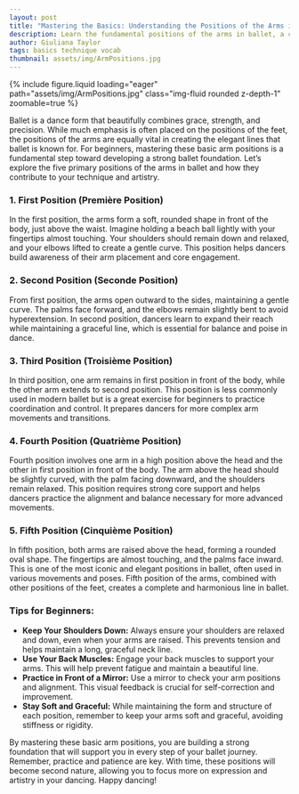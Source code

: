 ```yaml
---
layout: post
title: "Mastering the Basics: Understanding the Positions of the Arms in Ballet"
description: Learn the fundamental positions of the arms in ballet, a crucial element of classical dance technique. This guide for beginners will help you understand how to position your arms gracefully and effectively, enhancing your overall form and expression.
author: Giuliana Taylor
tags: basics technique vocab
thumbnail: assets/img/ArmPositions.jpg
---
```


{% include figure.liquid loading="eager" path="assets/img/ArmPositions.jpg" class="img-fluid rounded z-depth-1" zoomable=true %}

Ballet is a dance form that beautifully combines grace, strength, and precision. While much emphasis is often placed on the positions of the feet, the positions of the arms are equally vital in creating the elegant lines that ballet is known for. For beginners, mastering these basic arm positions is a fundamental step toward developing a strong ballet foundation. Let’s explore the five primary positions of the arms in ballet and how they contribute to your technique and artistry.

### **1. First Position (Première Position)**
In the first position, the arms form a soft, rounded shape in front of the body, just above the waist. Imagine holding a beach ball lightly with your fingertips almost touching. Your shoulders should remain down and relaxed, and your elbows lifted to create a gentle curve. This position helps dancers build awareness of their arm placement and core engagement.

### **2. Second Position (Seconde Position)**
From first position, the arms open outward to the sides, maintaining a gentle curve. The palms face forward, and the elbows remain slightly bent to avoid hyperextension. In second position, dancers learn to expand their reach while maintaining a graceful line, which is essential for balance and poise in dance.

### **3. Third Position (Troisième Position)**
In third position, one arm remains in first position in front of the body, while the other arm extends to second position. This position is less commonly used in modern ballet but is a great exercise for beginners to practice coordination and control. It prepares dancers for more complex arm movements and transitions.

### **4. Fourth Position (Quatrième Position)**
Fourth position involves one arm in a high position above the head and the other in first position in front of the body. The arm above the head should be slightly curved, with the palm facing downward, and the shoulders remain relaxed. This position requires strong core support and helps dancers practice the alignment and balance necessary for more advanced movements.

### **5. Fifth Position (Cinquième Position)**
In fifth position, both arms are raised above the head, forming a rounded oval shape. The fingertips are almost touching, and the palms face inward. This is one of the most iconic and elegant positions in ballet, often used in various movements and poses. Fifth position of the arms, combined with other positions of the feet, creates a complete and harmonious line in ballet.

### **Tips for Beginners:**
- **Keep Your Shoulders Down:** Always ensure your shoulders are relaxed and down, even when your arms are raised. This prevents tension and helps maintain a long, graceful neck line.
- **Use Your Back Muscles:** Engage your back muscles to support your arms. This will help prevent fatigue and maintain a beautiful line.
- **Practice in Front of a Mirror:** Use a mirror to check your arm positions and alignment. This visual feedback is crucial for self-correction and improvement.
- **Stay Soft and Graceful:** While maintaining the form and structure of each position, remember to keep your arms soft and graceful, avoiding stiffness or rigidity.

By mastering these basic arm positions, you are building a strong foundation that will support you in every step of your ballet journey. Remember, practice and patience are key. With time, these positions will become second nature, allowing you to focus more on expression and artistry in your dancing. Happy dancing!
